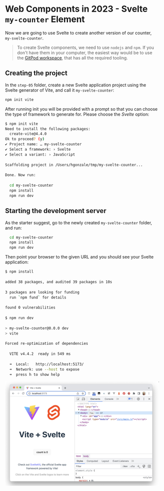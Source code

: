 # Web Components in 2023 - Svelte `my-counter` Element

Now we are going to use Svelte to create another version of our counter, `my-svelte-counter`.


> To create Svelte components, we need to use `nodejs` and `npm`. If you don't have them in your computer, the easiest way would be to use the [GitPod workspace](https://gitpod.io/#https://github.com/LostInBrittany/web-components-in-2023.git), that has all the required tooling.



## Creating the project

In the `step-05` folder, create a new Svelte application project using the Svelte generator of Vite, and call it `my-svelte-counter`:


```bash
npm init vite
```
After running init you will be provided with a prompt so that you can choose the type of framework to generate for. Please choose the *Svelte* option:

```bash
$ npm init vite
Need to install the following packages:
  create-vite@4.4.0
Ok to proceed? (y)
✔ Project name: … my-svelte-counter
✔ Select a framework: › Svelte
✔ Select a variant: › JavaScript

Scaffolding project in /Users/hgonzale/tmp/my-svelte-counter...

Done. Now run:

  cd my-svelte-counter
  npm install
  npm run dev
```

## Starting the development server

As the starter suggest, go to the newly created `my-svelte-counter` folder, and run:

```bash
  cd my-svelte-counter
  npm install
  npm run dev
``` 

Then point your browser to the given URL and you should see your Svelte application:

```bash
$ npm install

added 38 packages, and audited 39 packages in 10s

3 packages are looking for funding
  run `npm fund` for details

found 0 vulnerabilities

$ npm run dev

> my-svelte-counter@0.0.0 dev
> vite

Forced re-optimization of dependencies

  VITE v4.4.2  ready in 549 ms

  ➜  Local:   http://localhost:5173/
  ➜  Network: use --host to expose
  ➜  press h to show help
```

[![Hello Svelte](./img/hello-svelte-1024.jpg)](./img/hello-svelte.png)

